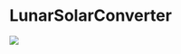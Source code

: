# LunarSolarConverter
[![](https://jitpack.io/v/rtugeek/LunarSolarConverter.svg)](https://jitpack.io/#rtugeek/LunarSolarConverter)

